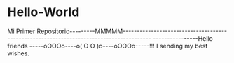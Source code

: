 Hello-World
===========

Mi Primer Repositorio---------MMMMM----------------------------------------------------------------------------------------
----------------Hello friends -----oOOOo----o( O O )o----oOOOo-----!!! I sending my best wishes.                             
